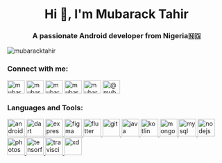 <h1 align="center">Hi 👋, I'm Mubarack Tahir</h1>
<h3 align="center">A passionate Android developer from Nigeria🇳🇬</h3>

<p align="left"> <img src="https://komarev.com/ghpvc/?username=mubaracktahir&label=Profile%20views&color=0e75b6&style=flat" alt="mubaracktahir" /> </p>

<h3 align="left">Connect with me:</h3>
<p align="left">
<a href="https://dev.to/mubaracktahir" target="blank"><img align="center" src="https://cdn.jsdelivr.net/npm/simple-icons@3.0.1/icons/dev-dot-to.svg" alt="mubaracktahir" height="30" width="40" /></a>
<a href="https://twitter.com/mubaracktahir" target="blank"><img align="center" src="https://cdn.jsdelivr.net/npm/simple-icons@3.0.1/icons/twitter.svg" alt="mubaracktahir" height="30" width="40" /></a>
<a href="https://linkedin.com/in/mubaracktahir" target="blank"><img align="center" src="https://cdn.jsdelivr.net/npm/simple-icons@3.0.1/icons/linkedin.svg" alt="mubaracktahir" height="30" width="40" /></a>
<a href="https://stackoverflow.com/users/mubaracktahir" target="blank"><img align="center" src="https://cdn.jsdelivr.net/npm/simple-icons@3.0.1/icons/stackoverflow.svg" alt="mubaracktahir" height="30" width="40" /></a>
<a href="https://instagram.com/mubaracktahir" target="blank"><img align="center" src="https://cdn.jsdelivr.net/npm/simple-icons@3.0.1/icons/instagram.svg" alt="mubaracktahir" height="30" width="40" /></a>
<a href="https://medium.com/@mubaracktahir" target="blank"><img align="center" src="https://cdn.jsdelivr.net/npm/simple-icons@3.0.1/icons/medium.svg" alt="@mubaracktahir" height="30" width="40" /></a>
</p>

<h3 align="left">Languages and Tools:</h3>
<p align="left"> <a href="https://developer.android.com" target="_blank"> <img src="https://devicons.github.io/devicon/devicon.git/icons/android/android-original-wordmark.svg" alt="android" width="40" height="40"/> </a> <a href="https://dart.dev" target="_blank"> <img src="https://www.vectorlogo.zone/logos/dartlang/dartlang-icon.svg" alt="dart" width="40" height="40"/> </a> <a href="https://expressjs.com" target="_blank"> <img src="https://devicons.github.io/devicon/devicon.git/icons/express/express-original-wordmark.svg" alt="express" width="40" height="40"/> </a> <a href="https://www.figma.com/" target="_blank"> <img src="https://www.vectorlogo.zone/logos/figma/figma-icon.svg" alt="figma" width="40" height="40"/> </a> <a href="https://flutter.dev" target="_blank"> <img src="https://www.vectorlogo.zone/logos/flutterio/flutterio-icon.svg" alt="flutter" width="40" height="40"/> </a> <a href="https://git-scm.com/" target="_blank"> <img src="https://www.vectorlogo.zone/logos/git-scm/git-scm-icon.svg" alt="git" width="40" height="40"/> </a> <a href="https://www.java.com" target="_blank"> <img src="https://devicons.github.io/devicon/devicon.git/icons/java/java-original-wordmark.svg" alt="java" width="40" height="40"/> </a> <a href="https://kotlinlang.org" target="_blank"> <img src="https://www.vectorlogo.zone/logos/kotlinlang/kotlinlang-icon.svg" alt="kotlin" width="40" height="40"/> </a> <a href="https://www.mongodb.com/" target="_blank"> <img src="https://devicons.github.io/devicon/devicon.git/icons/mongodb/mongodb-original-wordmark.svg" alt="mongodb" width="40" height="40"/> </a> <a href="https://www.mysql.com/" target="_blank"> <img src="https://devicons.github.io/devicon/devicon.git/icons/mysql/mysql-original-wordmark.svg" alt="mysql" width="40" height="40"/> </a> <a href="https://nodejs.org" target="_blank"> <img src="https://devicons.github.io/devicon/devicon.git/icons/nodejs/nodejs-original-wordmark.svg" alt="nodejs" width="40" height="40"/> </a> <a href="https://www.photoshop.com/en" target="_blank"> <img src="https://devicons.github.io/devicon/devicon.git/icons/photoshop/photoshop-plain.svg" alt="photoshop" width="40" height="40"/> </a> <a href="https://www.tensorflow.org" target="_blank"> <img src="https://www.vectorlogo.zone/logos/tensorflow/tensorflow-icon.svg" alt="tensorflow" width="40" height="40"/> </a> <a href="https://travis-ci.org" target="_blank"> <img src="https://www.vectorlogo.zone/logos/travis-ci/travis-ci-icon.svg" alt="travisci" width="40" height="40"/> </a> <a href="https://www.adobe.com/products/xd.html" target="_blank"> <img src="https://cdn.worldvectorlogo.com/logos/adobe-xd.svg" alt="xd" width="40" height="40"/> </a> </p>
